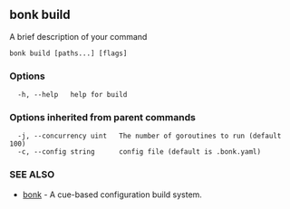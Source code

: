 ## bonk build

A brief description of your command

```
bonk build [paths...] [flags]
```

### Options

```
  -h, --help   help for build
```

### Options inherited from parent commands

```
  -j, --concurrency uint   The number of goroutines to run (default 100)
  -c, --config string      config file (default is .bonk.yaml)
```

### SEE ALSO

* [bonk](bonk.md)	 - A cue-based configuration build system.
